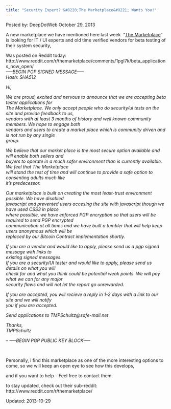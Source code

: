 ```yaml
---
title: "Security Expert? &#8220;The Marketplace&#8221; Wants You!"
---
```

<span>Posted by: DeepDotWeb </span>
<span>October 29, 2013</span>


<p>A new marketplace we have mentioned here last week  &#8220;<a href="https://g-i-r.github.io/deepdotweb/2013/10/20/oh-joy-yet-another-marketplace-in-progress-the-marketplace/">The Marketplace</a>&#8221; is looking for IT / UI experts and old time verified vendors for beta testing of their system security,</p>
<p>Was posted on Reddit today:  http://www.reddit.com/r/themarketplace/comments/1pgl7k/beta_applications_now_open/<br/>
<em>&#8212;&#8211;BEGIN PGP SIGNED MESSAGE&#8212;&#8211;</em><br/>
<em> Hash: SHA512</em></p>
<p><em>Hi,</em></p>
<p><em>We are proud, excited and nervous to announce that we are accepting beta tester applications for</em><br/>
<em> The Marketplace. We only accept people who do security/ui tests on the site and provide feedback to us,</em><br/>
<em> vendors with at least 3 months of history and well known community members. We hope to engage both</em><br/>
<em> vendors and users to create a market place which is community driven and is not run by any single</em><br/>
<em> group.</em></p>
<p><em>We believe that our market place is the most secure option available and will enable both sellers and</em><br/>
<em> buyers to operate in a much safer environment than is currently available. We feel that The Marketplace</em><br/>
<em> will stand the test of time and will continue to provide a safe option to consenting adults much like</em><br/>
<em> it&#8217;s predecessor.</em></p>
<p><em>Our marketplace is built on creating the most least-trust environment possible. We have disabled</em><br/>
<em> javascript and prevented users accesing the site with javascript though we have used CSS3 in place</em><br/>
<em> where possible, we have enforced PGP encryption so that users will be required to send PGP encrypted</em><br/>
<em> communication at all times and we have built a tumbler that will help keep users anonymous which will be</em><br/>
<em> replaced by our Bitcoin Contract implementation shortly.</em></p>
<p><em>If you are a vendor and would like to apply, please send us a pgp signed message with links to</em><br/>
<em> existing signed messages.</em><br/>
<em> If you are a security/UI tester and would like to apply, please send us details on what you will</em><br/>
<em> check for and what you think could be potential weak points. We will pay what we can for any major</em><br/>
<em> security flaws and will not let the report go unrewarded.</em></p>
<p><em>If you are accepted, you will recieve a reply in 1-2 days with a link to our site and we will notify</em><br/>
<em> you if you are accepted.</em></p>
<p><em>Send applications to TMPSchultz@safe-mail.net</em></p>
<p><em>Thanks,</em><br/>
<em> TMPSchultz</em></p>
<p><em>&#8211; &#8212;&#8211;BEGIN PGP PUBLIC KEY BLOCK&#8212;&#8211;</em></p>
<p>&nbsp;</p>
<p>Personally, i find this marketplace as one of the more interesting options to come, so we will keep an open eye to see how this develops,</p>
<p>and if you want to help &#8211; Feel free to contact them.</p>
<p>to stay updated, check out their sub-reddit: http://www.reddit.com/r/themarketplace/</p>


Updated: 2013-10-29